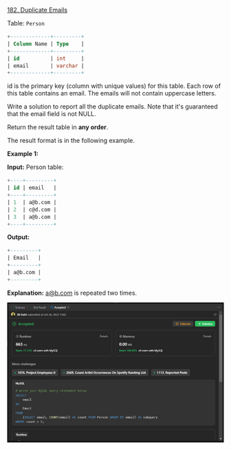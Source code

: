[182. Duplicate Emails](https://leetcode.com/problems/duplicate-emails/)

Table: `Person`

```sql
+-------------+---------+
| Column Name | Type    |
+-------------+---------+
| id          | int     |
| email       | varchar |
+-------------+---------+
```

id is the primary key (column with unique values) for this table.
Each row of this table contains an email. The emails will not contain uppercase letters.

Write a solution to report all the duplicate emails. Note that it's guaranteed that the email field is not NULL.

Return the result table in **any order**.

The result format is in the following example.

**Example 1:**

**Input:**
Person table:

```sql
+----+---------+
| id | email   |
+----+---------+
| 1  | a@b.com |
| 2  | c@d.com |
| 3  | a@b.com |
+----+---------+
```

**Output:**

```sql
+---------+
| Email   |
+---------+
| a@b.com |
+---------+
```

**Explanation:** a@b.com is repeated two times.

![](./ss.png)
